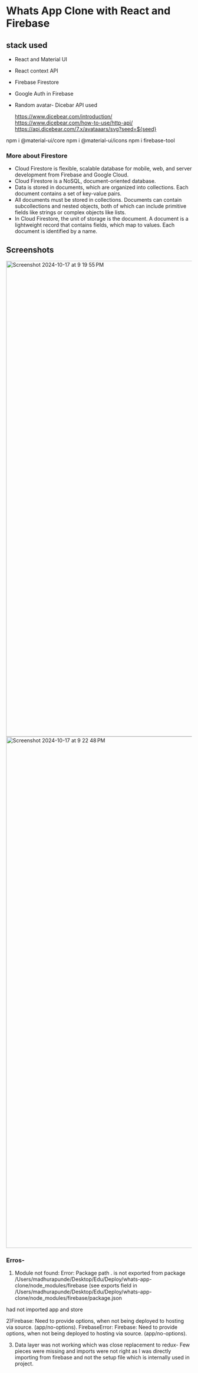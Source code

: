 # Whats App Clone with React and Firebase

## stack used

- React and Material UI
- React context API
- Firebase Firestore
- Google Auth in Firebase
- Random avatar- Dicebar API used
  
  https://www.dicebear.com/introduction/
  https://www.dicebear.com/how-to-use/http-api/
  https://api.dicebear.com/7.x/avataaars/svg?seed=${seed}

npm i @material-ui/core
npm i @material-ui/icons
npm i firebase-tool

### More about Firestore

* Cloud Firestore is flexible, scalable database for mobile, web, and server development from Firebase and Google Cloud.
* Cloud Firestore is a NoSQL, document-oriented database.
* Data is stored in documents, which are organized into collections. Each document contains a set of key-value pairs.
* All documents must be stored in collections. Documents can contain subcollections and nested objects, both of which can include primitive fields like strings or complex objects like lists.
* In Cloud Firestore, the unit of storage is the document. A document is a lightweight record that contains fields, which map to values. Each document is identified by a name.

## Screenshots
<img width="1290" alt="Screenshot 2024-10-17 at 9 19 55 PM" src="https://github.com/user-attachments/assets/8f7ef132-18e7-44e1-b3d6-4ffa9cc3d953">

<img width="1387" alt="Screenshot 2024-10-17 at 9 22 48 PM" src="https://github.com/user-attachments/assets/e132bb8d-eaa5-4878-be96-d29898ae77f1">


### Erros-

1. Module not found: Error: Package path . is not exported from package /Users/madhurapunde/Desktop/Edu/Deploy/whats-app-clone/node_modules/firebase (see exports field in /Users/madhurapunde/Desktop/Edu/Deploy/whats-app-clone/node_modules/firebase/package.json

had not imported app and store

2)Firebase: Need to provide options, when not being deployed to hosting via source. (app/no-options).
FirebaseError: Firebase: Need to provide options, when not being deployed to hosting via source. (app/no-options).

3) Data layer was not working which was close replacement to redux-
   Few pieces were missing and imports were not right as I was directly importing from firebase and not the setup file which is internally used in project.
